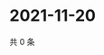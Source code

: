 # 2021-11-20

共 0 条

<!-- BEGIN WEIBO -->
<!-- 最后更新时间 Sat Nov 20 2021 04:14:48 GMT+0800 (China Standard Time) -->

<!-- END WEIBO -->
